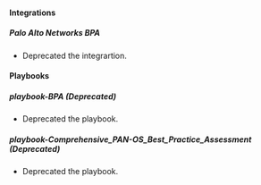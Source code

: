#### Integrations

##### Palo Alto Networks BPA

- Deprecated the integrartion.

#### Playbooks

##### playbook-BPA (Deprecated)

- Deprecated the playbook.

##### playbook-Comprehensive_PAN-OS_Best_Practice_Assessment (Deprecated)

- Deprecated the playbook.